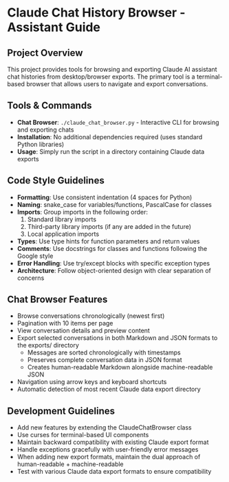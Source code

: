 # Claude Chat History Browser - Assistant Guide

## Project Overview
This project provides tools for browsing and exporting Claude AI assistant chat histories from desktop/browser exports. The primary tool is a terminal-based browser that allows users to navigate and export conversations.

## Tools & Commands
- **Chat Browser**: `./claude_chat_browser.py` - Interactive CLI for browsing and exporting chats
- **Installation**: No additional dependencies required (uses standard Python libraries)
- **Usage**: Simply run the script in a directory containing Claude data exports

## Code Style Guidelines
- **Formatting**: Use consistent indentation (4 spaces for Python)
- **Naming**: snake_case for variables/functions, PascalCase for classes
- **Imports**: Group imports in the following order:
  1. Standard library imports
  2. Third-party library imports (if any are added in the future)
  3. Local application imports
- **Types**: Use type hints for function parameters and return values
- **Comments**: Use docstrings for classes and functions following the Google style
- **Error Handling**: Use try/except blocks with specific exception types
- **Architecture**: Follow object-oriented design with clear separation of concerns

## Chat Browser Features
- Browse conversations chronologically (newest first)
- Pagination with 10 items per page
- View conversation details and preview content
- Export selected conversations in both Markdown and JSON formats to the exports/ directory
  - Messages are sorted chronologically with timestamps
  - Preserves complete conversation data in JSON format
  - Creates human-readable Markdown alongside machine-readable JSON
- Navigation using arrow keys and keyboard shortcuts
- Automatic detection of most recent Claude data export directory

## Development Guidelines
- Add new features by extending the ClaudeChatBrowser class
- Use curses for terminal-based UI components
- Maintain backward compatibility with existing Claude export format
- Handle exceptions gracefully with user-friendly error messages
- When adding new export formats, maintain the dual approach of human-readable + machine-readable
- Test with various Claude data export formats to ensure compatibility